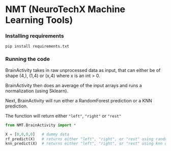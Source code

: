 # NMT (NeuroTechX Machine Learning Tools)

### Installing requirements
`pip install requirements.txt`

### Running the code
BrainActivity takes in raw unprocessed data as input, that can either be of shape (4,), (1,4) or (x,4) where x is an int > 0.

BrainActivity then does an average of the input arrays and runs a normalization (using Sklearn).

Next, BrainActivity will run either a RandomForest prediction or a KNN prediction.

The function will return either `"left"`, `"right"` or `"rest"`

```python
from NMT.BrainActivity import *

X = [0,0,0,0] 	# dummy data
rf_predict(X)	# returns either "left", "right", or "rest" using random forest classifier
knn_predict(X)	# returns either "left", "right", or "rest" using knn classifier
```
